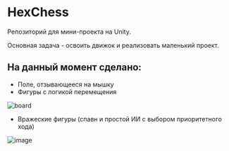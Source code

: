 # HexChess
Репозиторий для мини-проекта на Unity.

Основная задача - освоить движок и реализовать маленький проект.

## На данный момент сделано:
* Поле, отзывающееся на мышку
* Фигуры с логикой перемещения

![board](https://user-images.githubusercontent.com/54402770/169947687-92833c83-ea03-4a54-8cd9-a604b10d6d72.png)
* Вражеские фигуры (спавн и простой ИИ с выбором приоритетного хода) 

![image](https://user-images.githubusercontent.com/54402770/170407017-c4b09b24-63f8-4cf9-bf4e-1cb110cf80ff.png)

